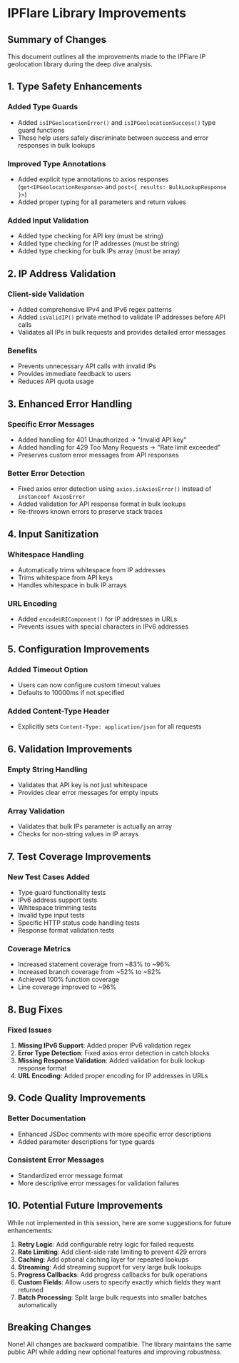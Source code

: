 # IPFlare Library Improvements

## Summary of Changes

This document outlines all the improvements made to the IPFlare IP geolocation library during the deep dive analysis.

## 1. Type Safety Enhancements

### Added Type Guards
- Added `isIPGeolocationError()` and `isIPGeolocationSuccess()` type guard functions
- These help users safely discriminate between success and error responses in bulk lookups

### Improved Type Annotations
- Added explicit type annotations to axios responses (`get<IPGeolocationResponse>` and `post<{ results: BulkLookupResponse }>`)
- Added proper typing for all parameters and return values

### Added Input Validation
- Added type checking for API key (must be string)
- Added type checking for IP addresses (must be string)
- Added type checking for bulk IPs array (must be array)

## 2. IP Address Validation

### Client-side Validation
- Added comprehensive IPv4 and IPv6 regex patterns
- Added `isValidIP()` private method to validate IP addresses before API calls
- Validates all IPs in bulk requests and provides detailed error messages

### Benefits
- Prevents unnecessary API calls with invalid IPs
- Provides immediate feedback to users
- Reduces API quota usage

## 3. Enhanced Error Handling

### Specific Error Messages
- Added handling for 401 Unauthorized → "Invalid API key"
- Added handling for 429 Too Many Requests → "Rate limit exceeded"
- Preserves custom error messages from API responses

### Better Error Detection
- Fixed axios error detection using `axios.isAxiosError()` instead of `instanceof AxiosError`
- Added validation for API response format in bulk lookups
- Re-throws known errors to preserve stack traces

## 4. Input Sanitization

### Whitespace Handling
- Automatically trims whitespace from IP addresses
- Trims whitespace from API keys
- Handles whitespace in bulk IP arrays

### URL Encoding
- Added `encodeURIComponent()` for IP addresses in URLs
- Prevents issues with special characters in IPv6 addresses

## 5. Configuration Improvements

### Added Timeout Option
- Users can now configure custom timeout values
- Defaults to 10000ms if not specified

### Added Content-Type Header
- Explicitly sets `Content-Type: application/json` for all requests

## 6. Validation Improvements

### Empty String Handling
- Validates that API key is not just whitespace
- Provides clear error messages for empty inputs

### Array Validation
- Validates that bulk IPs parameter is actually an array
- Checks for non-string values in IP arrays

## 7. Test Coverage Improvements

### New Test Cases Added
- Type guard functionality tests
- IPv6 address support tests
- Whitespace trimming tests
- Invalid type input tests
- Specific HTTP status code handling tests
- Response format validation tests

### Coverage Metrics
- Increased statement coverage from ~83% to ~96%
- Increased branch coverage from ~52% to ~82%
- Achieved 100% function coverage
- Line coverage improved to ~96%

## 8. Bug Fixes

### Fixed Issues
1. **Missing IPv6 Support**: Added proper IPv6 validation regex
2. **Error Type Detection**: Fixed axios error detection in catch blocks
3. **Missing Response Validation**: Added validation for bulk lookup response format
4. **URL Encoding**: Added proper encoding for IP addresses in URLs

## 9. Code Quality Improvements

### Better Documentation
- Enhanced JSDoc comments with more specific error descriptions
- Added parameter descriptions for type guards

### Consistent Error Messages
- Standardized error message format
- More descriptive error messages for validation failures

## 10. Potential Future Improvements

While not implemented in this session, here are some suggestions for future enhancements:

1. **Retry Logic**: Add configurable retry logic for failed requests
2. **Rate Limiting**: Add client-side rate limiting to prevent 429 errors
3. **Caching**: Add optional caching layer for repeated lookups
4. **Streaming**: Add streaming support for very large bulk lookups
5. **Progress Callbacks**: Add progress callbacks for bulk operations
6. **Custom Fields**: Allow users to specify exactly which fields they want returned
7. **Batch Processing**: Split large bulk requests into smaller batches automatically

## Breaking Changes

None! All changes are backward compatible. The library maintains the same public API while adding new optional features and improving robustness. 